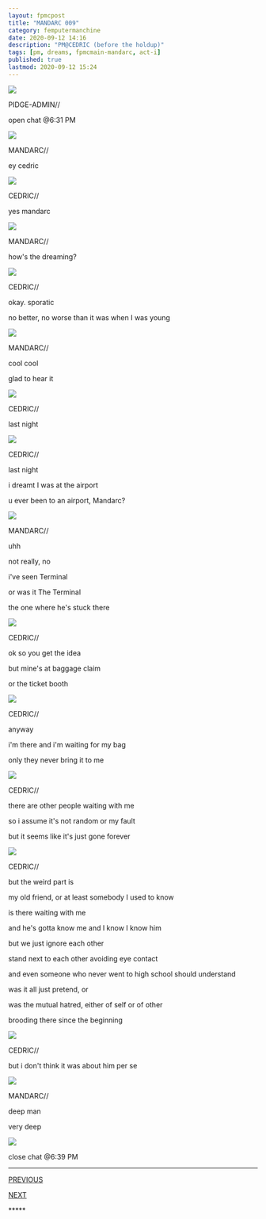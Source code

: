 ```yaml
---
layout: fpmcpost
title: "MANDARC 009"
category: femputermanchine
date: 2020-09-12 14:16
description: "PM@CEDRIC (before the holdup)"
tags: [pm, dreams, fpmcmain-mandarc, act-i]
published: true
lastmod: 2020-09-12 15:24
---
```

[//]: # ( 9/12/20  -added)

<div class="chat-box">
<img src="{{ site.url }}/assets/tb/pidge.jpg" class="chat-portrait" />
<p class="ppl-sez">PIDGE-ADMIN//</p>
<p class="ppl-sez">open chat @6:31 PM</p>
</div>

<div class="chat-box">
<img src="{{ site.url }}/assets/tb/mandarc1.jpg" class="chat-portrait" />
<p class="ppl-sez">MANDARC//</p>
<p class="ppl-sez">ey cedric</p>
</div>

<div class="chat-box">
<img src="{{ site.url }}/assets/tb/cedric.jpg" class="chat-portrait" />
<p class="ppl-sez">CEDRIC//</p>
<p class="ppl-sez">yes mandarc</p>
</div>

<div class="chat-box">
<img src="{{ site.url }}/assets/tb/mandarc1.jpg" class="chat-portrait" />
<p class="ppl-sez">MANDARC//</p>
<p class="ppl-sez">how's the dreaming?</p>
</div>

<div class="chat-box">
<img src="{{ site.url }}/assets/tb/cedric.jpg" class="chat-portrait" />
<p class="ppl-sez">CEDRIC//</p>
<p class="ppl-sez">okay. sporatic</p>
<p class="ppl-sez">no better, no worse than it was when I was young</p>
</div>

<div class="chat-box">
<img src="{{ site.url }}/assets/tb/mandarc1.jpg" class="chat-portrait" />
<p class="ppl-sez">MANDARC//</p>
<p class="ppl-sez">cool cool </p>
<p class="ppl-sez">glad to hear it </p>
</div>

<div class="chat-box">
<img src="{{ site.url }}/assets/tb/cedric.jpg" class="chat-portrait" />
<p class="ppl-sez">CEDRIC//</p>
<p class="ppl-sez">last night</p>
</div>

<div class="chat-box">
<img src="{{ site.url }}/assets/tb/cedric.jpg" class="chat-portrait" />
<p class="ppl-sez">CEDRIC//</p>
<p class="ppl-sez">last night</p>
<p class="ppl-sez">i dreamt I was at the airport</p>
<p class="ppl-sez">u ever been to an airport, Mandarc?</p>
</div>

<div class="chat-box">
<img src="{{ site.url }}/assets/tb/mandarc1.jpg" class="chat-portrait" />
<p class="ppl-sez">MANDARC//</p>
<p class="ppl-sez">uhh </p>
<p class="ppl-sez">not really, no</p>
<p class="ppl-sez">i've seen Terminal</p>
<p class="ppl-sez">or was it The Terminal</p>
<p class="ppl-sez">the one where he's stuck there</p>
</div>

<div class="chat-box">
<img src="{{ site.url }}/assets/tb/cedric.jpg" class="chat-portrait" />
<p class="ppl-sez">CEDRIC//</p>
<p class="ppl-sez">ok so you get the idea</p>
<p class="ppl-sez">but mine's at baggage claim</p>
<p class="ppl-sez">or the ticket booth</p>
</div>

<div class="chat-box">
<img src="{{ site.url }}/assets/tb/cedric-holdsjuice.jpg" class="chat-portrait" />
<p class="ppl-sez">CEDRIC//</p>
<p class="ppl-sez">anyway</p>
<p class="ppl-sez">i'm there and i'm waiting for my bag</p>
<p class="ppl-sez">only they never bring it to me</p>
</div>

<div class="chat-box">
<img src="{{ site.url }}/assets/tb/cedric.jpg" class="chat-portrait" />
<p class="ppl-sez">CEDRIC//</p>
<p class="ppl-sez">there are other people waiting with me</p>
<p class="ppl-sez">so i assume it's not random or my fault</p>
<p class="ppl-sez">but it seems like it's just gone forever</p>
</div>

<div class="chat-box">
<img src="{{ site.url }}/assets/tb/cedric-holdsjuice.jpg" class="chat-portrait" />
<p class="ppl-sez">CEDRIC//</p>
<p class="ppl-sez">but the weird part is </p>
<p class="ppl-sez">my old friend, or at least somebody I used to know </p>
<p class="ppl-sez">is there waiting with me </p>
<p class="ppl-sez">and he's gotta know me and I know I know him </p>
<p class="ppl-sez">but we just ignore each other </p>
<p class="ppl-sez">stand next to each other avoiding eye contact </p>
<p class="ppl-sez">and even someone who never went to high school should understand </p>
<p class="ppl-sez">was it all just pretend, or </p>
<p class="ppl-sez">was the mutual hatred, either of self or of other </p>
<p class="ppl-sez">brooding there since the beginning </p>
</div>

<div class="chat-box">
<img src="{{ site.url }}/assets/tb/cedric.jpg" class="chat-portrait" />
<p class="ppl-sez">CEDRIC//</p>
<p class="ppl-sez">but i don't think it was about him per se</p>
</div>

<div class="chat-box">
<img src="{{ site.url }}/assets/tb/mandarc1.jpg" class="chat-portrait" />
<p class="ppl-sez">MANDARC//</p>
<p class="ppl-sez">deep man </p>
<p class="ppl-sez">very deep </p>
</div>

<div class="chat-box">
<img src="{{ site.url }}/assets/tb/autress-aug.jpg" class="chat-portrait" />
<p class="ppl-sez">close chat @6:39 PM</p>
</div>


*****
<div class="fpmc-nav">

<span class="fpmc-nav-prev"><a href="{{ 'perkins-i' | prepend: site.baseurl }}">PREVIOUS</a></span> 

<span class="fpmc-nav-next"><a href="{{ 'mandarc-x' | prepend: site.baseurl }}">NEXT</a></span> 



</div>
*****
